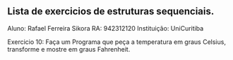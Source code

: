 ## Lista de exercicios de estruturas sequenciais.
Aluno: Rafael Ferreira Sikora
RA: 942312120
Instituição: UniCuritiba

Exercicio 10: Faça um Programa que peça a temperatura em graus Celsius, transforme e mostre em graus Fahrenheit.